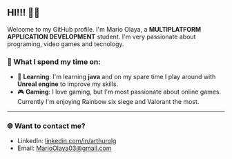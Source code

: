 ## HI!!! 👋🏻

Welcome to my GitHub profile. I'm Mario Olaya, a **MULTIPLATFORM APPLICATION DEVELOPMENT** student. I'm very passionate about programing, video games and tecnology.

### 🚀 What I spend my time on:

- 🤺 **Learning**: I'm learning **java** and on my spare time I play around with **Unreal engine** to improve my skills.
- 🎮 **Gaming**: I love gaming, but I'm most passionate about online games. Currently I'm enjoying Rainbow six siege and Valorant the most.

---



### 🌐 Want to contact me?
- LinkedIn: [linkedin.com/in/arthurolg](https://www.linkedin.com/in/lgzarturo/)
- Email: MarioOlaya03@gmail.com
